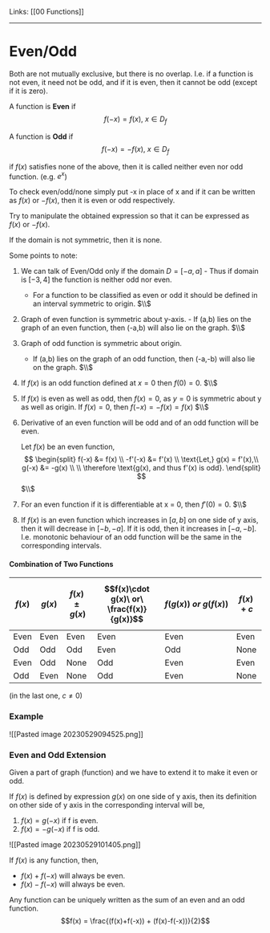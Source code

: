 Links: [[00 Functions]]
___
# Even/Odd
Both are not mutually exclusive, but there is no overlap. I.e. if a function is not even, it need not be odd, and if it is even, then it cannot be odd (except if it is zero). 

A function is **Even** if 
$$f(-x) = f(x),\ x \in D_{f}$$

A function is **Odd** if 
$$f(-x) = -f(x),\ x \in D_{f}$$

if $f(x)$ satisfies none of the above, then it is called neither even nor odd function. (e.g. $e^{ x }$)

To check even/odd/none simply put -x in place of x and if it can be written as $f(x)$ or $-f(x)$, then it is even or odd respectively. 

Try to manipulate the obtained expression so that it can be expressed as $f(x)$ or $-f(x)$. 

If the domain is not symmetric, then it is none. 

Some points to note:
1. We can talk of Even/Odd only if the domain $D = [-a,a]$
	   - Thus if domain is $[-3,4]$ the function is neither odd nor even. 
	- For a function to be classified as even or odd it should be defined in an interval symmetric to origin. 
	$\\$

2. Graph of even function is symmetric about y-axis.
	   - If (a,b) lies on the graph of an even function, then (-a,b) will also lie on the graph.
	$\\$


 1. Graph of odd function is symmetric about origin.
	- If (a,b) lies on the graph of an odd function, then (-a,-b) will also lie on the graph. 
	$\\$

5. If $f(x)$ is an odd function defined at $x=0$ then $f(0)=0$.
	$\\$

7. If $f(x)$ is even as well as odd, then $f(x)=0$, as $y = 0$ is symmetric about y as well as origin. 
   If $f(x) = 0$, then $f(-x) = -f(x) = f(x)$
  $\\$

8. Derivative of an even function will be odd and of an odd function will be even.
   
	Let $f(x)$ be an even function,
	$$
	\begin{split}
	f(-x) &= f(x) \\
	-f'(-x) &= f'(x) \\
	\text{Let,} g(x) = f'(x),\\
	g(-x) &= -g(x) \\
	\\
	\therefore \text{g(x), and thus f'(x) is odd}.
	\end{split}
	$$
	$\\$

1. For an even function if it is differentiable at x = 0, then $f'(0) = 0$.
   $\\$

1. If $f(x)$ is an even function which increases in $[a,b]$ on one side of y axis, then it will decrease in $[-b,-a]$. If it is odd, then it increases in $[-a,-b]$. I.e. monotonic behaviour of an odd function will be the same in the corresponding intervals. 

#### Combination of Two Functions

| $f(x)$ | $g(x)$ | $f(x) \pm g(x)$ | $$f(x)\cdot g(x)\ or\ \frac{f(x)}{g(x)}$$ | $f(g(x))\ or\ g(f(x))$ | $f(x)+c$ |
| ------ | ------ | --------------- | ----------------------------------------- | ---------------------- | -------- |
| Even   | Even   | Even            | Even                                      | Even                   | Even     |
| Odd    | Odd    | Odd             | Even                                      | Odd                    | None     |
| Even   | Odd    | None            | Odd                                       | Even                   | Even     |
| Odd    | Even   | None            | Odd                                       | Even                   | None     |
(in the last one, $c\neq 0$)

### Example
![[Pasted image 20230529094525.png]]

### Even and Odd Extension
Given a part of graph (function) and we have to extend it to make it even or odd. 

If $f(x)$ is defined by expression $g(x)$ on one side of y axis, then its definition on other side of y axis in the corresponding interval will be,
1. $f(x) = g(-x)$ if f is even.
2. $f(x) = -g(-x)$ if f is odd.

![[Pasted image 20230529101405.png]]

If $f(x)$ is any function, then, 
- $f(x) + f(-x)$ will always be even. 
-  $f(x) - f(-x)$ will always be even. 

Any function can be uniquely written as the sum of an even and an odd function.
$$f(x) =  \frac{(f(x)+f(-x)) + (f(x)-f(-x))}{2}$$
